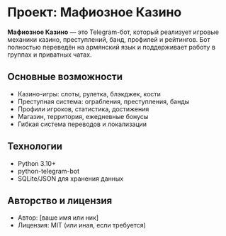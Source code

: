 # Проект: Мафиозное Казино

**Мафиозное Казино** — это Telegram-бот, который реализует игровые механики казино, преступлений, банд, профилей и рейтингов. Бот полностью переведён на армянский язык и поддерживает работу в группах и приватных чатах.

## Основные возможности
- Казино-игры: слоты, рулетка, блэкджек, кости
- Преступная система: ограбления, преступления, банды
- Профили игроков, статистика, достижения
- Магазин, территория, ежедневные бонусы
- Гибкая система переводов и локализации

## Технологии
- Python 3.10+
- python-telegram-bot
- SQLite/JSON для хранения данных

## Авторство и лицензия
- Автор: [ваше имя или ник]
- Лицензия: MIT (или иная, если требуется) 